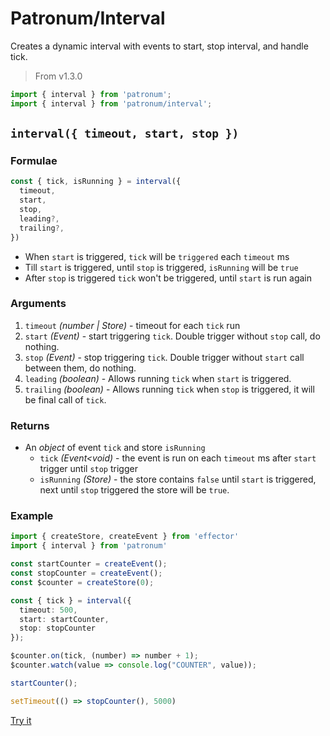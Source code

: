 # Patronum/Interval

Creates a dynamic interval with events to start, stop interval, and handle tick.

> From v1.3.0

```ts
import { interval } from 'patronum';
import { interval } from 'patronum/interval';
```

## `interval({ timeout, start, stop })`

### Formulae

```ts
const { tick, isRunning } = interval({
  timeout,
  start,
  stop,
  leading?,
  trailing?,
})
```

- When `start` is triggered, `tick` will be `triggered` each `timeout` ms
- Till `start` is triggered, until `stop` is triggered, `isRunning` will
  be `true`
- After `stop` is triggered `tick` won't be triggered, until `start` is run
  again

### Arguments

1. `timeout` _(number | Store<number>)_ - timeout for each `tick` run
2. `start` _(Event<any>)_ - start triggering `tick`. Double trigger
   without `stop` call, do nothing.
3. `stop` _(Event<any>)_ - stop triggering `tick`. Double trigger
   without `start` call between them, do nothing.
4. `leading` _(boolean)_ - Allows running `tick` when `start` is triggered.
5. `trailing` _(boolean)_ - Allows running `tick` when `stop` is triggered, it
   will be final call of `tick`.

### Returns

- An *object* of event `tick` and store `isRunning`
  - `tick` _(Event<void)_ - the event is run on each `timeout` ms after `start`
    trigger until `stop` trigger
  - `isRunning` _(Store<boolean>)_ - the store contains `false` until `start` is
    triggered, next until `stop` triggered the store will be `true`.

### Example

```ts
import { createStore, createEvent } from 'effector'
import { interval } from 'patronum'

const startCounter = createEvent();
const stopCounter = createEvent();
const $counter = createStore(0);

const { tick } = interval({
  timeout: 500,
  start: startCounter,
  stop: stopCounter
});

$counter.on(tick, (number) => number + 1);
$counter.watch(value => console.log("COUNTER", value));

startCounter();

setTimeout(() => stopCounter(), 5000)
```

[Try it](https://share.effector.dev/EOVzc3df)

